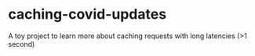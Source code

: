 # caching-covid-updates
A toy project to learn more about caching requests with long latencies (>1 second)
